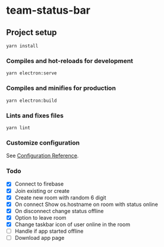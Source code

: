 # team-status-bar

## Project setup
```
yarn install
```

### Compiles and hot-reloads for development
```
yarn electron:serve
```

### Compiles and minifies for production
```
yarn electron:build
```

### Lints and fixes files
```
yarn lint
```

### Customize configuration
See [Configuration Reference](https://cli.vuejs.org/config/).

### Todo

- [x] Connect to firebase
- [x] Join existing or create
- [x] Create new room with random 6 digit
- [x] On connect Show os.hostname on room with status online
- [x] On disconnect change status offline
- [x] Option to leave room
- [x] Change taskbar icon of user online in the room
- [ ] Handle if app started offline
- [ ] Download app page
